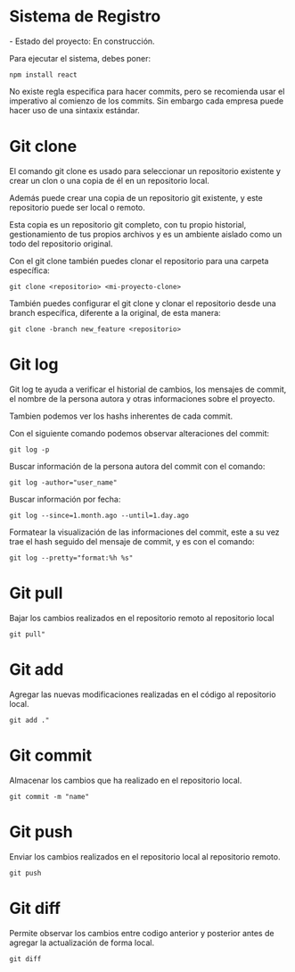 <h1> Sistema de Registro </h1>
- Estado del proyecto: En construcción.

Para ejecutar el sistema, debes poner:

```npm install react```

No existe regla especifica para hacer commits, pero se recomienda usar el imperativo al comienzo de los commits.
Sin embargo cada empresa puede hacer uso de una sintaxix estándar.

# Git clone #

El comando git clone es usado para seleccionar un repositorio existente y crear un clon o una copia de él en un repositorio local.

Además puede crear una copia de un repositorio git existente, y este repositorio puede ser local o remoto.
 
Esta copia es un repositorio git completo, con tu propio historial, gestionamiento de tus propios archivos y es un ambiente aislado como un todo del repositorio original. 

Con el git clone también puedes clonar el repositorio para una carpeta específica:

```git clone <repositorio> <mi-proyecto-clone>```

También puedes configurar el git clone y clonar el repositorio desde una branch específica, diferente a la original, de esta manera:

```git clone -branch new_feature <repositorio>```

# Git log #

Git log te ayuda a verificar el historial de cambios, los mensajes de commit, el nombre de la persona autora y otras informaciones sobre el proyecto.

Tambien podemos ver los hashs inherentes de cada commit.

Con el siguiente comando podemos observar alteraciones del commit:

``` git log -p ``` 

Buscar información de la persona autora del commit con el comando:

``` git log -author="user_name" ``` 

Buscar información por fecha:

``` git log --since=1.month.ago --until=1.day.ago ``` 

Formatear la visualización de las informaciones del commit, este a su vez trae el hash seguido del mensaje de commit, y es con el comando:

``` git log --pretty="format:%h %s" ``` 

# Git pull #

Bajar los cambios realizados en el repositorio remoto al repositorio local

``` git pull" ``` 

# Git add #

Agregar las nuevas modificaciones realizadas en el código al repositorio local.

``` git add ." ``` 

# Git commit #

Almacenar los cambios que ha realizado en el repositorio local.

``` git commit -m "name" ``` 

# Git push #

Enviar los cambios realizados en el repositorio local al repositorio remoto.

``` git push ``` 

# Git diff #

Permite observar los cambios entre codigo anterior y posterior antes de agregar la actualización de forma local.  

``` git diff ``` 

